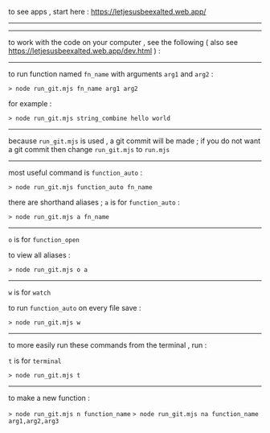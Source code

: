 to see apps , start here : 
https://letjesusbeexalted.web.app/

---
---

to work with the code on your computer , see the following ( also see https://letjesusbeexalted.web.app/dev.html ) :

---

to run function named `fn_name` with arguments `arg1` and `arg2` :

`> node run_git.mjs fn_name arg1 arg2`

for example :

`> node run_git.mjs string_combine hello world`

---

because `run_git.mjs` is used , a git commit will be made ; if you do not want a git commit then change `run_git.mjs` to `run.mjs` 

---

most useful command is `function_auto` : 

`> node run_git.mjs function_auto fn_name`

there are shorthand aliases ; `a` is for `function_auto` :

`> node run_git.mjs a fn_name`

---

`o` is for `function_open`

to view all aliases :

`> node run_git.mjs o a`

---

`w` is for `watch`

to run `function_auto` on every file save : 

`> node run_git.mjs w`

---

to more easily run these commands from the terminal , run : 

`t` is for `terminal`

`> node run_git.mjs t`

---

to make a new function :

`> node run_git.mjs n function_name`
`> node run_git.mjs na function_name arg1,arg2,arg3`
